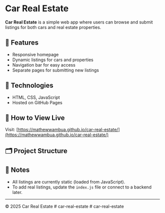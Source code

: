 # Car Real Estate

**Car Real Estate** is a simple web app where users can browse and submit listings for both cars and real estate properties.

## 🌟 Features

- Responsive homepage
- Dynamic listings for cars and properties
- Navigation bar for easy access
- Separate pages for submitting new listings

## 🔧 Technologies

- HTML, CSS, JavaScript
- Hosted on GitHub Pages

## 🚀 How to View Live

Visit: [https://mathewwambua.github.io/car-real-estate/](https://mathewwambua.github.io/car-real-estate/)

## 🗂 Project Structure


## 📌 Notes

- All listings are currently static (loaded from JavaScript).
- To add real listings, update the `index.js` file or connect to a backend later.

---

© 2025 Car Real Estate
#   c a r - r e a l - e s t a t e  
 #   c a r - r e a l - e s t a t e  
 